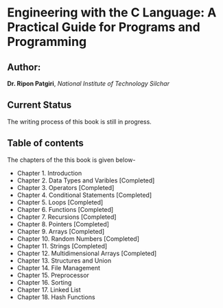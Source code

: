 # Engineering with the C Language: A Practical Guide for Programs and Programming
## Author: 
**Dr. Ripon Patgiri**, 
*National Institute of Technology Silchar*

## Current Status
The writing process of this book is still in progress.

## Table of contents
The chapters of the this book is given below-

- Chapter 1. Introduction
- Chapter 2. Data Types and Varibles [Completed]
- Chapter 3. Operators [Completed]
- Chapter 4. Conditional Statements [Completed]
- Chapter 5. Loops [Completed]
- Chapter 6. Functions [Completed]
- Chapter 7. Recursions [Completed]
- Chapter 8. Pointers [Completed]
- Chapter 9. Arrays [Completed]
- Chapter 10. Random Numbers [Completed]
- Chapter 11. Strings [Completed]
- Chapter 12. Multidimensional Arrays [Completed]
- Chapter 13. Structures and Union
- Chapter 14. File Management
- Chapter 15. Preprocessor
- Chapter 16. Sorting 
- Chapter 17. Linked List
- Chapter 18. Hash Functions
